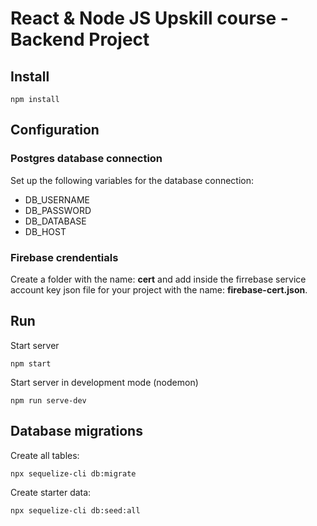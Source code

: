 # React & Node JS Upskill course - Backend Project

## Install

```
npm install
```

## Configuration

### Postgres database connection

Set up the following variables for the database connection:

* DB_USERNAME
* DB_PASSWORD
* DB_DATABASE
* DB_HOST

### Firebase crendentials

Create a folder with the name: **cert** and add inside the firrebase service account key json file for your project with the name: **firebase-cert.json**.

## Run

Start server

```
npm start
```

Start server in development mode (nodemon)

```
npm run serve-dev
```

## Database migrations

Create all tables:

```
npx sequelize-cli db:migrate
```

Create starter data:
```
npx sequelize-cli db:seed:all
```